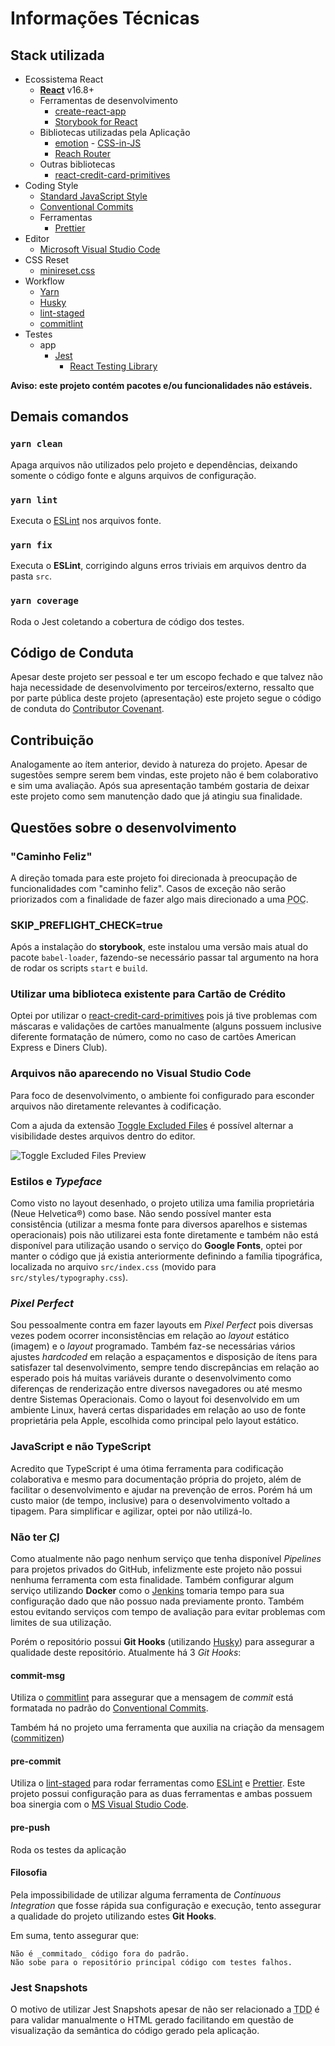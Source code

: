 # Informações Técnicas

## Stack utilizada

- Ecossistema React
  - **[React](https://reactjs.org/)** v16.8+
  - Ferramentas de desenvolvimento
    - [create-react-app](https://github.com/facebook/create-react-app)
    - [Storybook for React](https://storybook.js.org/)
  - Bibliotecas utilizadas pela Aplicação
    - [emotion](https://emotion.sh) - [CSS-in-JS](https://reactjs.org/docs/faq-styling.html)
    - [Reach Router](https://reach.tech/router)
  - Outras bibliotecas
    - [react-credit-card-primitives](https://github.com/ajoslin/react-credit-card-primitives)
- Coding Style
  - [Standard JavaScript Style](https://standardjs.com/)
  - [Conventional Commits](https://conventionalcommits.org/)
  - Ferramentas
    - [Prettier](https://prettier.io/)
- Editor
  - [Microsoft Visual Studio Code](https://code.visualstudio.com/)
- CSS Reset
  - [minireset.css](https://jgthms.com/minireset.css/)
- Workflow
  - [Yarn](http://yarnpkg.com/)
  - [Husky](https://github.com/typicode/husky)
  - [lint-staged](https://github.com/okonet/lint-staged)
  - [commitlint](https://conventional-changelog.github.io/commitlint/)
- Testes
  - app
    - [Jest](http://facebook.github.io/jest/)
      - [React Testing Library](https://testing-library.com/react)

**Aviso: este projeto contém pacotes e/ou funcionalidades não estáveis.**

## Demais comandos

### `yarn clean`

Apaga arquivos não utilizados pelo projeto e dependências, deixando somente o código fonte e alguns arquivos de configuração.

### `yarn lint`

Executa o [ESLint](https://eslint.org/) nos arquivos fonte.

### `yarn fix`

Executa o **ESLint**, corrigindo alguns erros triviais em arquivos dentro da pasta `src`.

### `yarn coverage`

Roda o Jest coletando a cobertura de código dos testes.

## Código de Conduta

Apesar deste projeto ser pessoal e ter um escopo fechado e que talvez não haja necessidade de desenvolvimento por terceiros/externo, ressalto que por parte pública deste projeto (apresentação) este projeto segue o código de conduta do [Contributor Covenant](https://www.contributor-covenant.org/pt-br/version/1/4/code-of-conduct).

## Contribuição

Analogamente ao ítem anterior, devido à natureza do projeto. Apesar de sugestões sempre serem bem vindas, este projeto não é bem colaborativo e sim uma avaliação. Após sua apresentação também gostaria de deixar este projeto como sem manutenção dado que já atingiu sua finalidade.

## Questões sobre o desenvolvimento

### "Caminho Feliz"

A direção tomada para este projeto foi direcionada à preocupação de funcionalidades com "caminho feliz". Casos de exceção não serão priorizados com a finalidade de fazer algo mais direcionado a uma <abbr title="Prova de Conceito">POC</abbr>.

### SKIP_PREFLIGHT_CHECK=true

Após a instalação do **storybook**, este instalou uma versão mais atual do pacote `babel-loader`, fazendo-se necessário passar tal argumento na hora de rodar os scripts `start` e `build`.

### Utilizar uma biblioteca existente para Cartão de Crédito

Optei por utilizar o [react-credit-card-primitives](https://github.com/ajoslin/react-credit-card-primitives) pois já tive problemas com máscaras e validações de cartões manualmente (alguns possuem inclusive diferente formatação de número, como no caso de cartões American Express e Diners Club).

### Arquivos não aparecendo no Visual Studio Code

Para foco de desenvolvimento, o ambiente foi configurado para esconder arquivos não diretamente relevantes à codificação.

Com a ajuda da extensão [Toggle Excluded Files](https://marketplace.visualstudio.com/items?itemName=eamodio.toggle-excluded-files) é possível alternar a visibilidade destes arquivos dentro do editor.

![Toggle Excluded Files Preview](https://raw.githubusercontent.com/eamodio/vscode-toggle-excluded-files/master/images/preview.gif)

### Estilos e _Typeface_

Como visto no layout desenhado, o projeto utiliza uma familia proprietária (Neue Helvetica®) como base. Não sendo possível manter esta consistência (utilizar a mesma fonte para diversos aparelhos e sistemas operacionais) pois não utilizarei esta fonte diretamente e também não está disponível para utilização usando o serviço do **Google Fonts**, optei por manter o código que já existia anteriormente definindo a família tipográfica, localizada no arquivo `src/index.css` (movido para `src/styles/typography.css`).

### _Pixel Perfect_

Sou pessoalmente contra em fazer layouts em _Pixel Perfect_ pois diversas vezes podem ocorrer inconsistências em relação ao _layout_ estático (imagem) e o _layout_ programado. Também faz-se necessárias vários ajustes _hardcoded_ em relação a espaçamentos e disposição de ítens para satisfazer tal desenvolvimento, sempre tendo discrepâncias em relação ao esperado pois há muitas variáveis durante o desenvolvimento como diferenças de renderização entre diversos navegadores ou até mesmo dentre Sistemas Operacionais. Como o layout foi desenvolvido em um ambiente Linux, haverá certas disparidades em relação ao uso de fonte proprietária pela Apple, escolhida como principal pelo layout estático.

### JavaScript e não TypeScript

Acredito que TypeScript é uma ótima ferramenta para codificação colaborativa e mesmo para documentação própria do projeto, além de facilitar o desenvolvimento e ajudar na prevenção de erros. Porém há um custo maior (de tempo, inclusive) para o desenvolvimento voltado a tipagem. Para simplificar e agilizar, optei por não utilizá-lo.

### Não ter <abbr title="Continuous Integration">CI</abbr>

Como atualmente não pago nenhum serviço que tenha disponível _Pipelines_ para projetos privados do GitHub, infelizmente este projeto não possui nenhuma ferramenta com esta finalidade. Também configurar algum serviço utilizando **Docker** como o [Jenkins](https://hub.docker.com/_/jenkins/) tomaria tempo para sua configuração dado que não possuo nada previamente pronto. Também estou evitando serviços com tempo de avaliação para evitar problemas com limites de sua utilização.

Porém o repositório possui **Git Hooks** (utilizando [Husky](https://github.com/typicode/husky)) para assegurar a qualidade deste repositório. Atualmente há 3 _Git Hooks_:

#### commit-msg

Utiliza o [commitlint](https://conventional-changelog.github.io/commitlint/) para assegurar que a mensagem de _commit_ está formatada no padrão do [Conventional Commits](https://conventionalcommits.org/).

Também há no projeto uma ferramenta que auxilia na criação da mensagem ([commitizen](https://github.com/commitizen/cz-cli))

#### pre-commit

Utiliza o [lint-staged](https://github.com/okonet/lint-staged) para rodar ferramentas como [ESLint](https://eslint.org/) e [Prettier](https://prettier.io/). Este projeto possui configuração para as duas ferramentas e ambas possuem boa sinergia com o [MS Visual Studio Code](https://code.visualstudio.com/).

#### pre-push

Roda os testes da aplicação

#### Filosofia

Pela impossibilidade de utilizar alguma ferramenta de _Continuous Integration_ que fosse rápida sua configuração e execução, tento assegurar a qualidade do projeto utilizando estes **Git Hooks**.

Em suma, tento assegurar que:

    Não é _commitado_ código fora do padrão.
    Não sobe para o repositório principal código com testes falhos.

### Jest Snapshots

O motivo de utilizar Jest Snapshots apesar de não ser relacionado a <abbr title="Test Driven Development">TDD</abbr> é para validar manualmente o HTML gerado facilitando em questão de visualização da semântica do código gerado pela aplicação.
